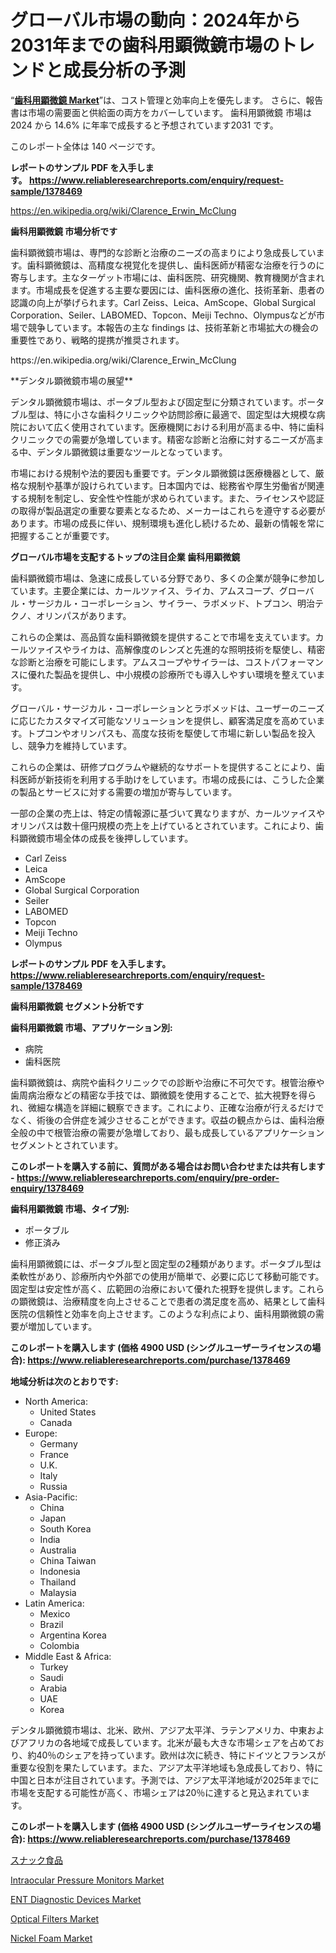 <p><h1>グローバル市場の動向：2024年から2031年までの歯科用顕微鏡市場のトレンドと成長分析の予測</h1></p><p>&ldquo;<strong><a href="https://www.reliableresearchreports.com/dental-microscope-r1378469">歯科用顕微鏡 Market</a></strong>&rdquo;は、コスト管理と効率向上を優先します。 さらに、報告書は市場の需要面と供給面の両方をカバーしています。 歯科用顕微鏡 市場は 2024 から 14.6% に年率で成長すると予想されています2031 です。</p>
<p>このレポート全体は 140 ページです。</p>
<p><strong>レポートのサンプル PDF を入手します。&nbsp;<a href="https://www.reliableresearchreports.com/enquiry/request-sample/1378469">https://www.reliableresearchreports.com/enquiry/request-sample/1378469</a></strong></p>
<p><a href="https://en.wikipedia.org/wiki/Clarence_Erwin_McClung">https://en.wikipedia.org/wiki/Clarence_Erwin_McClung</a></p>
<p><strong>歯科用顕微鏡 市場分析です</strong></p>
<p><p>歯科顕微鏡市場は、専門的な診断と治療のニーズの高まりにより急成長しています。歯科顕微鏡は、高精度な視覚化を提供し、歯科医師が精密な治療を行うのに寄与します。主なターゲット市場には、歯科医院、研究機関、教育機関が含まれます。市場成長を促進する主要な要因には、歯科医療の進化、技術革新、患者の認識の向上が挙げられます。Carl Zeiss、Leica、AmScope、Global Surgical Corporation、Seiler、LABOMED、Topcon、Meiji Techno、Olympusなどが市場で競争しています。本報告の主な findings は、技術革新と市場拡大の機会の重要性であり、戦略的提携が推奨されます。</p></p>
<p>https://en.wikipedia.org/wiki/Clarence_Erwin_McClung</p>
<p><p>**デンタル顕微鏡市場の展望**</p><p>デンタル顕微鏡市場は、ポータブル型および固定型に分類されています。ポータブル型は、特に小さな歯科クリニックや訪問診療に最適で、固定型は大規模な病院において広く使用されています。医療機関における利用が高まる中、特に歯科クリニックでの需要が急増しています。精密な診断と治療に対するニーズが高まる中、デンタル顕微鏡は重要なツールとなっています。</p><p>市場における規制や法的要因も重要です。デンタル顕微鏡は医療機器として、厳格な規制や基準が設けられています。日本国内では、総務省や厚生労働省が関連する規制を制定し、安全性や性能が求められています。また、ライセンスや認証の取得が製品選定の重要な要素となるため、メーカーはこれらを遵守する必要があります。市場の成長に伴い、規制環境も進化し続けるため、最新の情報を常に把握することが重要です。</p></p>
<p><strong>グローバル市場を支配するトップの注目企業 歯科用顕微鏡</strong></p>
<p><p>歯科顕微鏡市場は、急速に成長している分野であり、多くの企業が競争に参加しています。主要企業には、カールツァイス、ライカ、アムスコープ、グローバル・サージカル・コーポレーション、サイラー、ラボメッド、トプコン、明治テクノ、オリンパスがあります。</p><p>これらの企業は、高品質な歯科顕微鏡を提供することで市場を支えています。カールツァイスやライカは、高解像度のレンズと先進的な照明技術を駆使し、精密な診断と治療を可能にします。アムスコープやサイラーは、コストパフォーマンスに優れた製品を提供し、中小規模の診療所でも導入しやすい環境を整えています。</p><p>グローバル・サージカル・コーポレーションとラボメッドは、ユーザーのニーズに応じたカスタマイズ可能なソリューションを提供し、顧客満足度を高めています。トプコンやオリンパスも、高度な技術を駆使して市場に新しい製品を投入し、競争力を維持しています。</p><p>これらの企業は、研修プログラムや継続的なサポートを提供することにより、歯科医師が新技術を利用する手助けをしています。市場の成長には、こうした企業の製品とサービスに対する需要の増加が寄与しています。</p><p>一部の企業の売上は、特定の情報源に基づいて異なりますが、カールツァイスやオリンパスは数十億円規模の売上を上げているとされています。これにより、歯科顕微鏡市場全体の成長を後押ししています。</p></p>
<p><ul><li>Carl Zeiss</li><li>Leica</li><li>AmScope</li><li>Global Surgical Corporation</li><li>Seiler</li><li>LABOMED</li><li>Topcon</li><li>Meiji Techno</li><li>Olympus</li></ul></p>
<p><strong>レポートのサンプル PDF を入手します。 <a href="https://www.reliableresearchreports.com/enquiry/request-sample/1378469">https://www.reliableresearchreports.com/enquiry/request-sample/1378469</a></strong></p>
<p><strong>歯科用顕微鏡 セグメント分析です</strong></p>
<p><strong>歯科用顕微鏡 市場、アプリケーション別:</strong></p>
<p><ul><li>病院</li><li>歯科医院</li></ul></p>
<p><p>歯科顕微鏡は、病院や歯科クリニックでの診断や治療に不可欠です。根管治療や歯周病治療などの精密な手技では、顕微鏡を使用することで、拡大視野を得られ、微細な構造を詳細に観察できます。これにより、正確な治療が行えるだけでなく、術後の合併症を減少させることができます。収益の観点からは、歯科治療全般の中で根管治療の需要が急増しており、最も成長しているアプリケーションセグメントとされています。</p></p>
<p><strong>このレポートを購入する前に、質問がある場合はお問い合わせまたは共有します - <a href="https://www.reliableresearchreports.com/enquiry/pre-order-enquiry/1378469">https://www.reliableresearchreports.com/enquiry/pre-order-enquiry/1378469</a></strong></p>
<p><strong>歯科用顕微鏡 市場、タイプ別:</strong></p>
<p><ul><li>ポータブル</li><li>修正済み</li></ul></p>
<p><p>歯科用顕微鏡には、ポータブル型と固定型の2種類があります。ポータブル型は柔軟性があり、診療所内や外部での使用が簡単で、必要に応じて移動可能です。固定型は安定性が高く、広範囲の治療において優れた視野を提供します。これらの顕微鏡は、治療精度を向上させることで患者の満足度を高め、結果として歯科医院の信頼性と効率を向上させます。このような利点により、歯科用顕微鏡の需要が増加しています。</p></p>
<p><strong>このレポートを購入します (価格 4900 USD (シングルユーザーライセンスの場合): <a href="https://www.reliableresearchreports.com/purchase/1378469">https://www.reliableresearchreports.com/purchase/1378469</a></strong></p>
<p><strong>地域分析は次のとおりです:</strong></p>
<p><ul>
    <li>
        North America:
        <ul>
            <li>United States</li>
            <li>Canada</li>
        </ul>
    </li>
    <li>
        Europe:
        <ul>
            <li>Germany</li>
            <li>France</li>
            <li>U.K.</li>
            <li>Italy</li>
            <li>Russia</li>
        </ul>
    </li>
    <li>
        Asia-Pacific:
        <ul>
            <li>China</li>
            <li>Japan</li>
            <li>South Korea</li>
            <li>India</li>
            <li>Australia</li>
            <li>China Taiwan</li>
            <li>Indonesia</li>
            <li>Thailand</li>
            <li>Malaysia</li>
        </ul>
    </li>
    <li>
        Latin America:
        <ul>
            <li>Mexico</li>
            <li>Brazil</li>
            <li>Argentina Korea</li>
            <li>Colombia</li>
        </ul>
    </li>
    <li>
        Middle East & Africa:
        <ul>
            <li>Turkey</li>
            <li>Saudi</li>
            <li>Arabia</li>
            <li>UAE</li>
            <li>Korea</li>
        </ul>
    </li>
    </ul></p>
<p><p>デンタル顕微鏡市場は、北米、欧州、アジア太平洋、ラテンアメリカ、中東およびアフリカの各地域で成長しています。北米が最も大きな市場シェアを占めており、約40％のシェアを持っています。欧州は次に続き、特にドイツとフランスが重要な役割を果たしています。また、アジア太平洋地域も急成長しており、特に中国と日本が注目されています。予測では、アジア太平洋地域が2025年までに市場を支配する可能性が高く、市場シェアは20％に達すると見込まれています。</p></p>
<p><strong>このレポートを購入します (価格 4900 USD (シングルユーザーライセンスの場合): <a href="https://www.reliableresearchreports.com/purchase/1378469">https://www.reliableresearchreports.com/purchase/1378469</a></strong></p>
<p><p><a href="https://medium.com/@eunawiegad2023/2024%E5%B9%B4%E3%81%8B%E3%82%892031%E5%B9%B4%E3%81%BE%E3%81%A7%E3%81%AE%E3%82%B0%E3%83%AD%E3%83%BC%E3%83%90%E3%83%AB%E3%82%B9%E3%83%8A%E3%83%83%E3%82%AF%E9%A3%9F%E5%93%81%E5%B8%82%E5%A0%B4%E3%81%AE%E5%8B%95%E5%90%91%E3%81%A8%E6%88%A6%E7%95%A5%E3%81%AE%E3%83%8A%E3%83%93%E3%82%B2%E3%83%BC%E3%82%B7%E3%83%A7%E3%83%B3-e40c095cf6e5">スナック食品</a></p><p><a href="https://www.linkedin.com/pulse/intraocular-pressure-monitors-market-report-product-type-contact-yu3oe?trackingId=SfobVWPQSke2J24%2B0DQnrg%3D%3D">Intraocular Pressure Monitors Market</a></p><p><a href="https://www.linkedin.com/pulse/future-ent-diagnostic-devices-market-global-forecast-trends-uob0e?trackingId=N7ROucKkSWayWyJYRhgLAw%3D%3D">ENT Diagnostic Devices Market</a></p><p><a href="https://medium.com/@sdonald04328/optical-filters-market-evolution-global-trends-and-regional-dynamics-2024-2031-743a30134845">Optical Filters Market</a></p><p><a href="https://github.com/arionmp/Market-Research-Report-List-5/blob/main/nickel-foam-market.md">Nickel Foam Market</a></p></p>